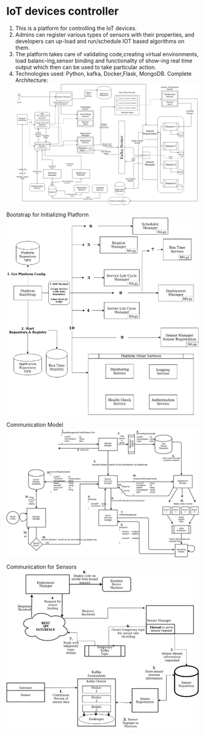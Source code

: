 # IoT devices controller
1. This is a platform for controlling the IoT devices.
2. Admins can register various types of sensors with their properties, and developers can up-load and run/schedule IOT based algorithms
on them.
3. The platform takes care of validating code,creating virtual environments, load balanc-ing,sensor binding and functionality of show-ing real time output which then can be used to take particular action.
4. Technologies used: Python, kafka, Docker,Flask, MongoDB.
Complete Architecture:
![Big Picture](https://github.com/pratikiiith/IOT-Platform/blob/master/bigpic.png)


Bootstrap for Initializing Platform
![Bootstrap for Initializing Platform](https://github.com/pratikiiith/IOT-Platform/blob/master/Project%20Achitecture/Bootstrap.png)


Communication Model
![Communication Model](https://github.com/pratikiiith/IOT-Platform/blob/master/Project%20Achitecture/Communication.jpeg)


Communication for Sensors
![Communication for Sensors](https://github.com/pratikiiith/IOT-Platform/blob/master/Project%20Achitecture/Communication-Sensors.png)


